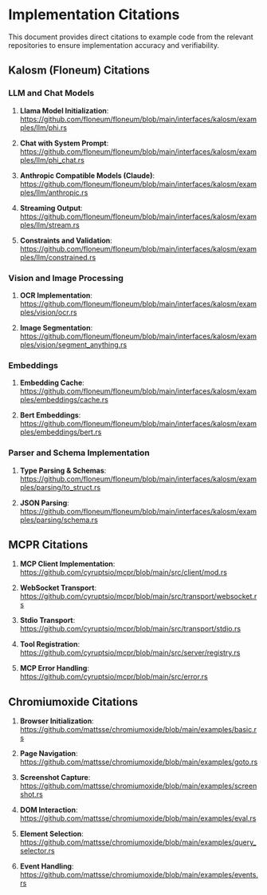 # Implementation Citations

This document provides direct citations to example code from the relevant repositories to ensure implementation accuracy and verifiability.

## Kalosm (Floneum) Citations

### LLM and Chat Models

1. **Llama Model Initialization**:  
   https://github.com/floneum/floneum/blob/main/interfaces/kalosm/examples/llm/phi.rs

2. **Chat with System Prompt**:  
   https://github.com/floneum/floneum/blob/main/interfaces/kalosm/examples/llm/phi_chat.rs

3. **Anthropic Compatible Models (Claude)**:  
   https://github.com/floneum/floneum/blob/main/interfaces/kalosm/examples/llm/anthropic.rs

4. **Streaming Output**:  
   https://github.com/floneum/floneum/blob/main/interfaces/kalosm/examples/llm/stream.rs

5. **Constraints and Validation**:  
   https://github.com/floneum/floneum/blob/main/interfaces/kalosm/examples/llm/constrained.rs

### Vision and Image Processing

1. **OCR Implementation**:  
   https://github.com/floneum/floneum/blob/main/interfaces/kalosm/examples/vision/ocr.rs

2. **Image Segmentation**:  
   https://github.com/floneum/floneum/blob/main/interfaces/kalosm/examples/vision/segment_anything.rs

### Embeddings

1. **Embedding Cache**:  
   https://github.com/floneum/floneum/blob/main/interfaces/kalosm/examples/embeddings/cache.rs

2. **Bert Embeddings**:  
   https://github.com/floneum/floneum/blob/main/interfaces/kalosm/examples/embeddings/bert.rs

### Parser and Schema Implementation

1. **Type Parsing & Schemas**:  
   https://github.com/floneum/floneum/blob/main/interfaces/kalosm/examples/parsing/to_struct.rs

2. **JSON Parsing**:  
   https://github.com/floneum/floneum/blob/main/interfaces/kalosm/examples/parsing/schema.rs

## MCPR Citations

1. **MCP Client Implementation**:  
   https://github.com/cyruptsio/mcpr/blob/main/src/client/mod.rs

2. **WebSocket Transport**:  
   https://github.com/cyruptsio/mcpr/blob/main/src/transport/websocket.rs

3. **Stdio Transport**:  
   https://github.com/cyruptsio/mcpr/blob/main/src/transport/stdio.rs

4. **Tool Registration**:  
   https://github.com/cyruptsio/mcpr/blob/main/src/server/registry.rs

5. **MCP Error Handling**:  
   https://github.com/cyruptsio/mcpr/blob/main/src/error.rs

## Chromiumoxide Citations

1. **Browser Initialization**:  
   https://github.com/mattsse/chromiumoxide/blob/main/examples/basic.rs

2. **Page Navigation**:  
   https://github.com/mattsse/chromiumoxide/blob/main/examples/goto.rs

3. **Screenshot Capture**:  
   https://github.com/mattsse/chromiumoxide/blob/main/examples/screenshot.rs

4. **DOM Interaction**:  
   https://github.com/mattsse/chromiumoxide/blob/main/examples/eval.rs

5. **Element Selection**:  
   https://github.com/mattsse/chromiumoxide/blob/main/examples/query_selector.rs

6. **Event Handling**:  
   https://github.com/mattsse/chromiumoxide/blob/main/examples/events.rs
